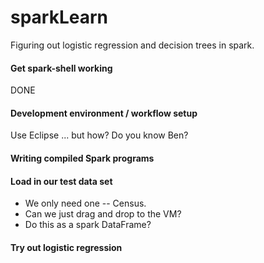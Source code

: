 # sparkLearn

Figuring out logistic regression and decision trees in spark.

#### Get spark-shell working

DONE

#### Development environment / workflow setup

Use Eclipse ... but how?  Do you know Ben?

#### Writing compiled Spark programs

#### Load in our test data set

* We only need one -- Census.
* Can we just drag and drop to the VM?
* Do this as a spark DataFrame?

#### Try out logistic regression


